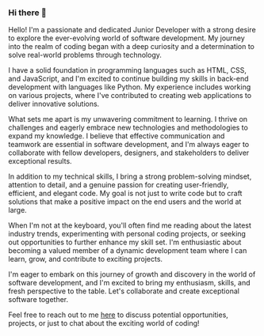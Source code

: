 ### Hi there 👋

<p>Hello! I'm a passionate and dedicated Junior Developer with a strong desire to explore the ever-evolving world of software development. My journey into the realm of coding began with a deep curiosity and a determination to solve real-world problems through technology.</p>
<p>I have a solid foundation in programming languages such as HTML, CSS, and JavaScript, and I'm excited to continue building my skills in back-end development with languages like Python. My experience includes working on various projects, where I've contributed to creating web applications to deliver innovative solutions.</p>
<p>What sets me apart is my unwavering commitment to learning. I thrive on challenges and eagerly embrace new technologies and methodologies to expand my knowledge. I believe that effective communication and teamwork are essential in software development, and I'm always eager to collaborate with fellow developers, designers, and stakeholders to deliver exceptional results.</p>
<p>In addition to my technical skills, I bring a strong problem-solving mindset, attention to detail, and a genuine passion for creating user-friendly, efficient, and elegant code. My goal is not just to write code but to craft solutions that make a positive impact on the end users and the world at large.</p>
<p>When I'm not at the keyboard, you'll often find me reading about the latest industry trends, experimenting with personal coding projects, or seeking out opportunities to further enhance my skill set. I'm enthusiastic about becoming a valued member of a dynamic development team where I can learn, grow, and contribute to exciting projects.</p>
<p>I'm eager to embark on this journey of growth and discovery in the world of software development, and I'm excited to bring my enthusiasm, skills, and fresh perspective to the table. Let's collaborate and create exceptional software together.</p>
<p>Feel free to reach out to me <a href="mailto:sej17b@my.fsu.edu">here</a> to discuss potential opportunities, projects, or just to chat about the exciting world of coding!</p>
